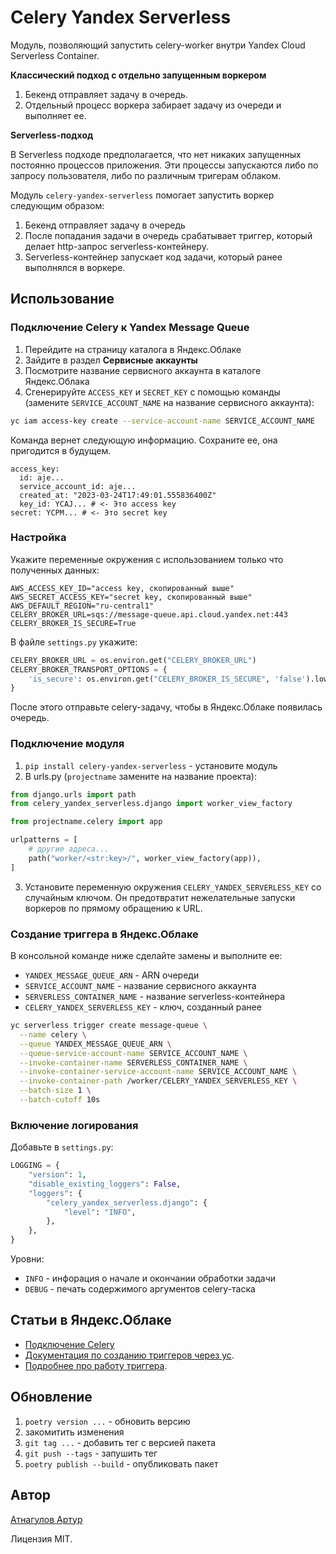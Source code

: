 # Celery Yandex Serverless

Модуль, позволяющий запустить celery-worker внутри Yandex Cloud Serverless Container.

**Классический подход с отдельно запущенным воркером**

1. Бекенд отправляет задачу в очередь.
2. Отдельный процесс воркера забирает задачу из очереди и выполняет ее.

**Serverless-подход**

В Serverless подходе предполагается, что нет никаких запущенных постоянно процессов приложения. Эти процессы запускаются
либо по запросу пользователя, либо по различным тригерам облаком. 

Модуль `celery-yandex-serverless` помогает запустить воркер следующим образом:
1. Бекенд отправляет задачу в очередь
2. После попадания задачи в очередь срабатывает триггер, который делает http-запрос serverless-контейнеру.
3. Serverless-контейнер запускает код задачи, который ранее выполнялся в воркере.

## Использование

### Подключение Celery к Yandex Message Queue

1. Перейдите на страницу каталога в Яндекс.Облаке
2. Зайдите в раздел **Сервисные аккаунты**
3. Посмотрите название сервисного аккаунта в каталоге Яндекс.Облака
4. Сгенерируйте `ACCESS_KEY` и `SECRET_KEY` с помощью команды 
(замените `SERVICE_ACCOUNT_NAME` на название сервисного аккаунта):

```bash
yc iam access-key create --service-account-name SERVICE_ACCOUNT_NAME
```

Команда вернет следующую информацию. Сохраните ее, она пригодится в будущем.

```yml{5,6}
access_key:
  id: aje...
  service_account_id: aje...
  created_at: "2023-03-24T17:49:01.555836400Z"
  key_id: YCAJ... # <- Это access key
secret: YCPM... # <- Это secret key
```

### Настройка
Укажите переменные окружения с использованием только что полученных данных:

```
AWS_ACCESS_KEY_ID="access key, скопированный выше"
AWS_SECRET_ACCESS_KEY="secret key, скопированный выше"
AWS_DEFAULT_REGION="ru-central1"
CELERY_BROKER_URL=sqs://message-queue.api.cloud.yandex.net:443
CELERY_BROKER_IS_SECURE=True
```

В файле `settings.py` укажите:

```python
CELERY_BROKER_URL = os.environ.get("CELERY_BROKER_URL")
CELERY_BROKER_TRANSPORT_OPTIONS = {
    'is_secure': os.environ.get("CELERY_BROKER_IS_SECURE", 'false').lower() == 'true'
}
```

После этого отправьте celery-задачу, чтобы в Яндекс.Облаке появилась очередь.

### Подключение модуля

1. `pip install celery-yandex-serverless` - установите модуль
2. В urls.py (`projectname` замените на название проекта):
```python
from django.urls import path
from celery_yandex_serverless.django import worker_view_factory

from projectname.celery import app

urlpatterns = [
    # другие адреса...
    path("worker/<str:key>/", worker_view_factory(app)),
]
```

3. Установите переменную окружения `CELERY_YANDEX_SERVERLESS_KEY` со случайным ключом. 
Он предотвратит нежелательные запуски воркеров по прямому обращению к URL.

### Создание триггера в Яндекс.Облаке

В консольной команде ниже сделайте замены и выполните ее:
- `YANDEX_MESSAGE_QUEUE_ARN` - ARN очереди
- `SERVICE_ACCOUNT_NAME` - название сервисного аккаунта
- `SERVERLESS_CONTAINER_NAME` - название serverless-контейнера
- `CELERY_YANDEX_SERVERLESS_KEY` - ключ, созданный ранее

```bash
yc serverless trigger create message-queue \
  --name celery \
  --queue YANDEX_MESSAGE_QUEUE_ARN \
  --queue-service-account-name SERVICE_ACCOUNT_NAME \
  --invoke-container-name SERVERLESS_CONTAINER_NAME \
  --invoke-container-service-account-name SERVICE_ACCOUNT_NAME \
  --invoke-container-path /worker/CELERY_YANDEX_SERVERLESS_KEY \
  --batch-size 1 \
  --batch-cutoff 10s 
```

### Включение логирования

Добавьте в `settings.py`:
```python
LOGGING = {
    "version": 1,
    "disable_existing_loggers": False,
    "loggers": {
        "celery_yandex_serverless.django": {
            "level": "INFO",
        },
    },
}
```

Уровни:
- `INFO` - инфорация о начале и окончании обработки задачи
- `DEBUG` - печать содержимого аргументов celery-таска

## Статьи в Яндекс.Облаке
- [Подключение Celery](https://cloud.yandex.ru/docs/message-queue/instruments/celery)
- [Документация по созданию триггеров через yc](https://cloud.yandex.ru/docs/cli/cli-ref/managed-services/serverless/trigger/create/message-queue).
- [Подробнее про работу триггера](https://cloud.yandex.ru/docs/serverless-containers/concepts/trigger/ymq-trigger).

## Обновление

1. `poetry version ...` - обновить версию
2. закомитить изменения
3. `git tag ...` - добавить тег с версией пакета
4. `git push --tags` - запушить тег
5. `poetry publish --build` - опубликовать пакет

## Автор
[Атнагулов Артур](https://atnartur.dev)

Лицензия MIT.
